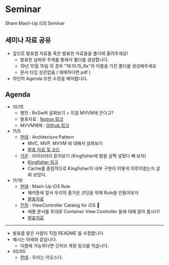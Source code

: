 # Seminar

Share Mash-Up iOS Seminar

## 세미나 자료 공유

- 앞으로 발표할 자료들 혹은 발표한 자료들을 폴더에 올려주세요!
  - 발표한 날짜와 주제를 통해서 폴더를 생성합니다.
  - 19년 10월 15일 의 경우 "19.10.15_Rx"의 이름을 가진 폴더를 생성해주세요
  - 문서 타입 상관없음 ( 애매하다면 pdf )
- 하단의 Agenda 또한 수정을 해야합니다.

## Agenda

- 10/15 
  - 병찬 : RxSwift 살펴보기 + 이걸 MVVM에 쓴다고?
  - 발표자료 : [Notion 링크](https://www.notion.so/woollim/RxSwift-59081ae144bc4c33807954cb2ce36426)
  - MVVM예제 : [Github 링크](https://github.com/mashup-ios/RxSwift-News)
- 11/5
  - [현태](https://github.com/onemoonstudio) : Architecture Pattern
    - MVC, MVP, MVVM 에 대해서 살펴보기
    - [발표 자료 및 코드](https://github.com/mashup-ios/Seminar/tree/master/19.11.5_ArchitecturePattern)
  - [가온](https://github.com/gaonK) : 라이브러리 뜯어보기 (Kingfisher에 발을 살짝 넣었다 빼 보자)
    - [Kingfisher 링크](https://github.com/onevcat/Kingfisher)
    - Cache를 중점적으로 Kingfisher의 내부 구현이 어떻게 이루어졌는지 살펴 보았다.
- 11/19
  - [현태](https://github.com/onemoonstudio) : Mash-Up iOS Rule
    - 해커톤에 앞서 우리의 즐거운 코딩을 위해 Rule을 만들어보자
    - [발표자료](https://github.com/mashup-ios/Seminar/blob/master/19.11.19_Making_Mash-Up-iOS-Rule/Mash-Up%20iOS%20Rules.md)
  - [진하](https://github.com/Jinha2) : ViewController Catalog for iOS 📱
    - 애플 문서를 토대로 Container View Controller 들에 대해 알아 봅시다!
    - [발표자료](/19.11.19_ViewController-Catalog-For-iOS/ViewControllerCatalogForiOS.key)
    
-----------------------------

- 발표를 맡은 사람이 직접 README 를 수정합니다.
- 예시는 아래와 같습니다.
  - 이름에 가능하다면 깃허브 계정 링크를 적습니다.
- 00/00 
  - [현태](https://github.com/onemoonstudio) : 우리는 아오스다.
